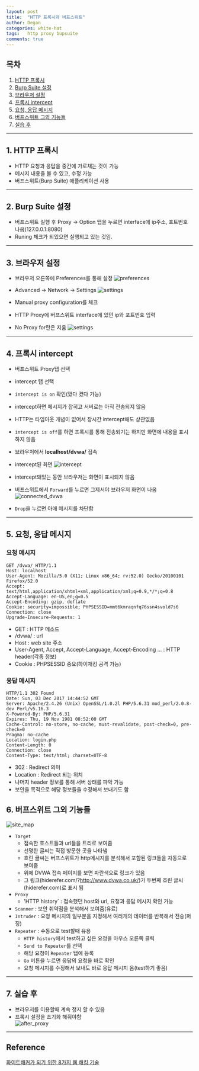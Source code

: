 ```yaml
---
layout: post
title:  "HTTP 프록시와 버프스위트"
author: Degan
categories: white-hat
tags:	http proxy bupsuite
comments: true
---
```


## 목차
1. [HTTP 프록시](#http_proxy)
2. [Burp Suite 설정](#burp_suite_setting)
3. [브라우저 설정](#browser_setting)
4. [프록시 intercept](#proxy_intercept)
5. [요청, 응답 메시지](#req_res_mesg)
6. [버프스위트 그외 기능들](#burp_suite_etc)
2. [실습 후](#after_proxy)

---

<a name="http_proxy"></a>
## 1. HTTP 프록시
- HTTP 요청과 응답을 중간에 가로채는 것이 가능
- 메시지 내용을 볼 수 있고, 수정 가능
- 버프스위트(Burp Suite) 애플리케이션 사용

---

<a name="burp_suite_setting"></a>
## 2. Burp Suite 설정
- 버프스위트 실행 후 Proxy -> Option 탭을 누르면 interface에 ip주소, 포트번호 나옴(127.0.0.1:8080)
- Runing 체크가 되있으면 실행되고 있는 것임.
	
---

<a name="browser_setting"></a>
## 3. 브라우저 설정
- 브라우저 오른쪽에 Preferences를 통해 설정
![preferences](https://degan85.github.io/assets/proxy-burp-suite-1.png)

- Advanced -> Network -> Settings
![settings](https://lh3.googleusercontent.com/4qOdkUdwnkt-uver5cbBPxZniKYyoW_AkTceW9wBO_MHrHOcSm6sXiE-7hoCobHredzXEvF_2t16Zwq8nPDaLAxnNntNZyjHbacLfNHXNCFZVjljBQtYSurIZxYBrGUIJd545r_kazYywAW8nI0-lDvr9lzdpkiSaHiJY7Xn1qU1eH31INtrPUOdyKt8nmtz5DA29BdJlm2TBhUdfDkb68pY6P8pB__tweHCBjf6XuWeXFkZBscIQhqhNL_lwihCnlM-44c-Eb375e9CnZYe-0iAHHWIJRIRV5dvEriX3jIALNL7eznEO7075MCulAdM_TiW4sZ-anvHVkIloiBClL5XloiZhRLp-fcZWw-TLaZ9YNFfr3c0qVl-dtaTl3SrnxlCVplS0LY5giDENwQ-Gxtf-8ClpUPtPkACrYs2FT1Y2kTINioD5FgRstphaV-GXlrKJtTOUBqwoX_yfjNUuUYvdROY95LTgzIblDyyEnKqENw2f5SNtsuOGZny1ORwH2aydmPizHKxmjZes5zFyy24iHJ29aCauAWf3h-3gh2y5mRnOL5eon_LsNsXXbnJpK2mklvRuqj6aieehoaaEKdL_2dYWjgX2h3IWNxniA=w944-h934-no)

- Manual proxy configuration를 체크 
- HTTP Proxy에 버프스위트 interface에 있던 ip와 포트번호 입력
- No Proxy for란은 지움
![settings](https://lh3.googleusercontent.com/kELZWckPlp3eprXclVIjtqeAlgFcXvrC_wSh9qDwWXKh1V8ppW_cowp6he_S07rrIL4DrOtOuenzXbyL7gC_1B-BSd6nEGI5FOMahIWw7RH6zEiWn6v7oqUC8FZMMA1E0l6pxWFWr05bONBFApIqvc8kSgNyZ2oSJzqs2fNY8XC2hykVJESigpR7BsECZ-qGMooiWGo9lB3C-6_bKr7qTF5-W2ph-bj3owAp7EgSY9RPZ4wTs6Hp_N6qPSjwVg35dKZh7V0Ze2cl_tTB38DiIdyOWzHDsgECQ8_IpnB2kkh4Qw8CcuG739rR3Pfx7DLSN_1H4Ptt52nAySBSqxJ7jBfxwUWXC3Ncpqrq6TPx6Ve7iLJK3MgEBm3kldTG7bSqi7DbZCnWslChIb7xzHNjXYhS7c3w9RtJgeJQ_v-kQVUCErJ6_tg17OCpte6DL3sQoF4_Ep8bktAmXbOwbl3RLbTIFIvA0KDgCabhmMMHVRKr7vyurRHXwHmOhLNsCUCOaGoNhkhKek_WBsOlRtlc1DB8IsbCcwLCcRw0breOSSxM7pXwcfBjSFsX3o6B1gTE5NgHTOx56TuECNVOOeRxsD68H2IA5vHpSqU7lrHD1A=w944-h814-no)

---

<a name="proxy_intercept"></a>
## 4. 프록시 intercept
- 버프스위트 Proxy탭 선택
- intercept 탭 선택
- `intercept is on` 확인(껐다 켰다 가능)
- intercept하면 메시지가 잡히고 서버로는 아직 전송되지 않음
- HTTP는 타임아웃 개념이 없어서 장시간 intercept해도 상관없음
- `intercept is off`를 하면 프록시를 통해 전송되기는 하지만 화면에 내용을 표시하지 않음
- 브라우저에서 **localhost/dvwa/** 접속
- intercept된 화면
![intercept](https://lh3.googleusercontent.com/oCORAXjawEQNvQzArwpileNIWcE9ih5dbFuLwJclIHOjC2S_5sJOjnPAwjPgm4vJMt9lrCBVqGm6b68G0h7v7uu-oVbLgOEmw7QsBkXGY8W0e_gvW4cnEfj-8EGf48nCVd3U50CtMGA8N30ucIhNQyqSmzBpvwL65olx5zuhKIdlzzy8E_dvxNxeFg-XyBtKYskvucaR3fOQRoqVdI3a0IHLEU-HmtuoidtQD_sBTDaLmwDbK980xIXDqZ2HSNPoN5fl_Q0CWUblMdFWR2zCYmGM2Ee0J-ia1tuhlhlxzWIy4TVir-Uc0gs_SillZFH54d-Sr3NxbNJIyVvjAgw3voZD_gqP2aNwKMJk64QTB5objL_WQufgUOKlgKZ2rKUrCP7LJKufrYxx-5D2ZZhR0Ra7iPrWCSXe52N1_yKeaym7656jwiSkQ4ETjPfSkQ483FAyDa_F5uxpfXznlAzq3ejn2ZJElBXiTFBTvYL_jj4Q7RKNBEQke2dPIb7pgkH0wJw9vhKt89WpJFXtAFPQ0CazCHKT0h49u83GH49b_dDV7JG6xPqLFvHf0EEP4GuG9ZuIMTyGdxD1Qd3ntzZaMNOxoJGmTZPcuFNU_rpgrg=w944-h873-no)

- intercept돼있는 동안 브라우저는 화면이 표시되지 않음
- 버프스위트에서 `Forward`를 누르면 그제서야 브라우저 화면이 나옴
![connected_dvwa](https://lh3.googleusercontent.com/GCnIPl_DrDdJ4k8L8Y2Tn1RuyatRA9YWD05qNh6JY-vyMigkT3a8hQnHHHZMDgFhqAQ2BknImv7QrWJ2IxUZUhE83p1nI-BFp1WAakZX_gd9XphY0CnIuVtiZSdsV7U6gUmMMTdJaHQ9Ulfo9dROgP80qu1JRslV3MjTif9mR6BX8jkixZpY2sNZpwGWJ3zFngOIAm5vriaE4SZiYNMSFP_NISthXYWxzZkUW2asThN_V3okUow5KRiLaTkUw6ttblk7chPWPP29LebKPfcutUq6C9gmBOHo7zV4Oa04gDaWpjuqOY3u9QNgrp1ofrY7x4J0jnnF5Ur8teNCeFE6_XyGEhd3gwe8iwcZBUVVaym2TvAydIRRJSWz5UqNpfWiDVzgyCPaN5dGTi0AWOJ2SoszGL1-CuyH6POUH39Af4OW2xUnJKY8owO0Fr00ktW90FsPtFmBgxSabruDAoBszjmKPhwB_58peAwmblOKJ__Q81Lm4QgEySVA2oSE0ZEQo2ishZPQ6fXo1fRRvTedT7BzKogtzu2tQos8kCSiUFYMo0rRUySpomv5MIwID1eyxDipOkHMwPnqfh9fczBTN2hhpS3A1bwFyJNkkvWo6Q=w944-h893-no)

- `Drop`을 누르면 아애 메시지를 차단함

---

<a name="req_res_mesg"></a>
## 5. 요청, 응답 메시지
### 요청 메시지
```
GET /dvwa/ HTTP/1.1
Host: localhost
User-Agent: Mozilla/5.0 (X11; Linux x86_64; rv:52.0) Gecko/20100101 Firefox/52.0
Accept: text/html,application/xhtml+xml,application/xml;q=0.9,*/*;q=0.8
Accept-Language: en-US,en;q=0.5
Accept-Encoding: gzip, deflate
Cookie: security=impossible; PHPSESSID=mmt6kmraqnfq76ssn4svold7s6
Connection: close
Upgrade-Insecure-Requests: 1
```
- GET : HTTP 메소드
- /dvwa/ : url
- Host : web site 주소
- User-Agent, Accept, Accept-Language, Accept-Encoding ... : HTTP header(각종 정보)
- Cookie : 	PHPSESSID 중요(하이재킹 공격 가능)

### 응답 메시지
```
HTTP/1.1 302 Found
Date: Sun, 03 Dec 2017 14:44:52 GMT
Server: Apache/2.4.26 (Unix) OpenSSL/1.0.2l PHP/5.6.31 mod_perl/2.0.8-dev Perl/v5.16.3
X-Powered-By: PHP/5.6.31
Expires: Thu, 19 Nov 1981 08:52:00 GMT
Cache-Control: no-store, no-cache, must-revalidate, post-check=0, pre-check=0
Pragma: no-cache
Location: login.php
Content-Length: 0
Connection: close
Content-Type: text/html; charset=UTF-8
```
- 302 : Redirect 의미
- Location : Redirect 되는 위치
- 나머지 header 정보를 통해 서버 상태를 파악 가능
- 보안을 목적으로 해당 정보들을 수정해서 보내기도 함


<a name="burp_suite_etc"></a>
## 6. 버프스위트 그외 기능들
![site_map](https://lh3.googleusercontent.com/F6w6C8uT9pah8viozcNBpdZ2fNsOT-eggsr1_1mgf-ttLmZKjDNoVeVyvEjEABM0Au9fYT7Sc9TJXxSf08TPG0BDtP9Ch5ro9whiQF6C0eTWSbNBB4mDdC4DTk4E-esZ0LqpfXAv6kEwVO0s5XF0TG97V7EtktP9IDwHwK7H8YnVa5LdSXH49ufJm3FXKkvAKufICw6exNWEkSYu2pupSm5vW6_TZJVV6-1qSHOA-SYRpdjCc1SO66cxb87rwHL4b_86xPtYXNuwhSubCdxRTqQATt7qEthS3tHI5Bo6aA8PjVrKDt71ZWkzHQELPTeYO6BlrCk9Jvrg5Gdn3zziwbHSzaaQdKEkpZeE7ICnQPwc8Gv08vbEAZtbt8q5lJG4ia-8fMAJdN67SG7Dw1-mSiGqdmnkGw0kNxD5h7VUp1vI5quAwJoxjoifi0M943isx3nQgk9oCNG_aHYFKBhNzT_Umhq4ob0qsAhX8J2Oxpr0GEzMeKn0nBYk7PfBLSLuAF0nSB7A5Ccu5_McEmCd7D1XLlOLn8ejch2xjBB0jm3dV9XNsxEiSzKesSThB8pRh1MJC-FtZ0D9B12jKHEeTmZrH7TFJIcY_7AwdVf86g=w944-h543-no)
- `Target`
	* 접속한 호스트들과 url들을 트리로 보여줌
	* 선명한 글씨는 직접 방문한 곳을 나타냄 
	* 흐린 글씨는 버프스위트가 http메시지를 분석해서 포함된 링크들을 자동으로 보여줌
	* 위에 DVWA 접속 페이지를 보면 파란색으로 링크가 있음
	* 그 링크(hiderefer.com/?http://www.dvwa.co.uk/)가 두번째 흐린 글씨(hiderefer.com)로 표시 됨
- `Proxy`
	* 'HTTP history` : 접속했던 host와 url, 요청과 응답 메시지 확인 가능
- `Scanner` : 보안 취약점을 분석해서 보여줌(유료)
- `Intruder` : 요청 메시지의 일부분을 지정해서 여러개의 데이터를 반복해서 전송(퍼징)
- `Repeater` : 수동으로 test할때 유용
	* `HTTP history`에서 test하고 싶은 요청을 마우스 오른쪽 클릭
	* `Send to Repeater`를 선택
	* 해당 요청이 `Repeater` 탭에 등록
	* `Go` 버튼을 누르면 응답의 요청을 바로 확인
	* 요청 메시지를 수정해서 보내도 바로 응답 메시지 옴(test하기 좋음)
	
---

<a name="after_proxy"></a>
## 7. 실습 후
- 브라우저를 이용할때 계속 정지 할 수 있음
- 프록시 설정을 초기화 해줘야함	
![after_proxy](https://lh3.googleusercontent.com/6xv8HX4oZiB2BPryqHqyaco65YJ_u-UgMuBrH-dM1kKDBkepvTEaz_-j9Si7v66bY22XEX5MK_zWNiuwFj6-rJAYxZTGIDYSmBXGHHO5nipLxmeI6Ye8IZZvT0TaTh_2J7-5vu9l0KolO-6OHGeNQKjRLHlrihY7S2_CpJwu1DIbI8OfAEbq5_mX1hu8Ac9cSR3q4LrgYOSjcdMD7nFnvSXFGqLoO3aJCVZWvtc09d_Ar_HX7TfW_ejUnG_p7oXj0uNqiCT1ZrwukRXBqkf8tBcWPNBY9aEMYXxHH2bwc9YLxHBq5xxIIV0Ju-ILhnElDpnSo2Zypz14t3JDVU8XEU24y12lboGK5tDLRHuiz6VWlnEzgxmd6oCTyubS7URrM1Rrmw2yAudlpWkWVR1N2cHUIy--KnKurIZOS_OaLPGcYiPkNCkOEFOPOr_q5vCDd44RyULfLMV4GNqxgoD_WXQO35D3QHbz4jvTeGyVgcakT2ufE3-s3Mthj5nPlbG-5a2WI2Ek2XfbeEDdSDBtnzkhSqnyQneJgyfeEpCpy-eE7HtzpYBey9E6hVnNlMmc1-0AIPLSTBW0yYhMSrNeb2mUsZSCGLjLgkRQEEFnKg=w944-h860-no)

---

## Reference

[화이트해커가 되기 위한 8가지 웹 해킹 기술](https://www.udemy.com/everything-about-white-hat-hacker/learn/v4/overview)
